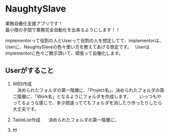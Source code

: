 # NaughtySlave
業務自働化支援アプリです！  
最小限の手間で業務完全自動化を出来るようにします！！  

implementorって役割の人とUserって役割の人を想定してて、implementorは、Userに、NaughtySlaveの色々使い方を教えてあげる想定です。  
Userはimplementorに色々ご教示頂いて、頑張って自働化します。

## 

## Userがすること
1. WBS作成  
　決められたフォルダの第一階層に、「Project名」、決められたフォルダの第二階層に、「Work名」となるようにフォルダを作成します。  
　いっつもやってるような感じで、多少間違っててもフォルダを消したり作ったりしたら大丈夫です。 
 
1. TableList作成  
　決められたフォルダの第一階層に、
 
1. ttt
